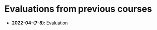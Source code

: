 # Evaluations from previous courses

- **2022-04-(7-8)**: [Evaluation](https://github.com/hpc2n/course-md/blob/4ffc6386e0befd890f2ada38746b97a546fa9242/evaluations/Evaluation-MD-simulations-with-a-focus-on-NAMD.pdf)
